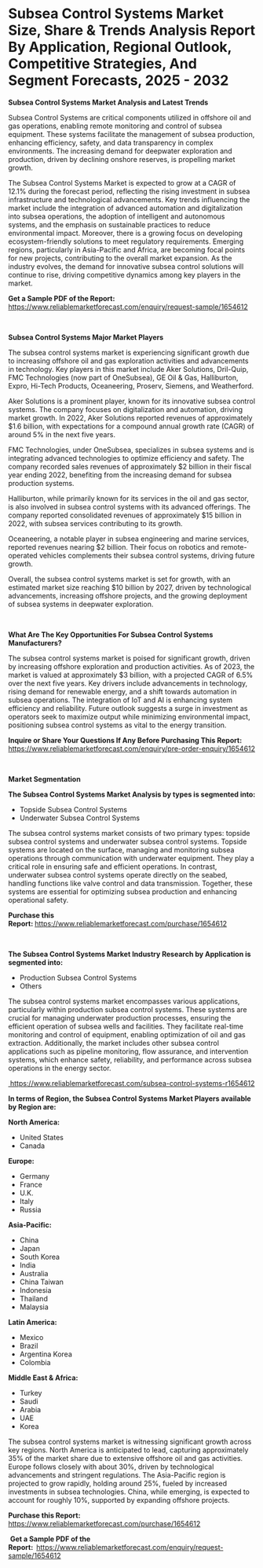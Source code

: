 <p><h1>Subsea Control Systems Market Size, Share & Trends Analysis Report By Application, Regional Outlook, Competitive Strategies, And Segment Forecasts, 2025 - 2032</h1></p><p><strong>Subsea Control Systems Market Analysis and Latest Trends</strong></p>
<p><p>Subsea Control Systems are critical components utilized in offshore oil and gas operations, enabling remote monitoring and control of subsea equipment. These systems facilitate the management of subsea production, enhancing efficiency, safety, and data transparency in complex environments. The increasing demand for deepwater exploration and production, driven by declining onshore reserves, is propelling market growth.</p><p>The Subsea Control Systems Market is expected to grow at a CAGR of 12.1% during the forecast period, reflecting the rising investment in subsea infrastructure and technological advancements. Key trends influencing the market include the integration of advanced automation and digitalization into subsea operations, the adoption of intelligent and autonomous systems, and the emphasis on sustainable practices to reduce environmental impact. Moreover, there is a growing focus on developing ecosystem-friendly solutions to meet regulatory requirements. Emerging regions, particularly in Asia-Pacific and Africa, are becoming focal points for new projects, contributing to the overall market expansion. As the industry evolves, the demand for innovative subsea control solutions will continue to rise, driving competitive dynamics among key players in the market.</p></p>
<p><strong>Get a Sample PDF of the Report:&nbsp;</strong> <a href="https://www.reliablemarketforecast.com/enquiry/request-sample/1654612?utm_campaign=3507&utm_medium=2&utm_source=Github&utm_content=ia&utm_term=16042025&utm_id=subsea-control-systems">https://www.reliablemarketforecast.com/enquiry/request-sample/1654612</a></p>
<p>&nbsp;</p>
<p><strong>Subsea Control Systems Major Market Players</strong></p>
<p><p>The subsea control systems market is experiencing significant growth due to increasing offshore oil and gas exploration activities and advancements in technology. Key players in this market include Aker Solutions, Dril-Quip, FMC Technologies (now part of OneSubsea), GE Oil & Gas, Halliburton, Expro, Hi-Tech Products, Oceaneering, Proserv, Siemens, and Weatherford.</p><p>Aker Solutions is a prominent player, known for its innovative subsea control systems. The company focuses on digitalization and automation, driving market growth. In 2022, Aker Solutions reported revenues of approximately $1.6 billion, with expectations for a compound annual growth rate (CAGR) of around 5% in the next five years.</p><p>FMC Technologies, under OneSubsea, specializes in subsea systems and is integrating advanced technologies to optimize efficiency and safety. The company recorded sales revenues of approximately $2 billion in their fiscal year ending 2022, benefiting from the increasing demand for subsea production systems.</p><p>Halliburton, while primarily known for its services in the oil and gas sector, is also involved in subsea control systems with its advanced offerings. The company reported consolidated revenues of approximately $15 billion in 2022, with subsea services contributing to its growth.</p><p>Oceaneering, a notable player in subsea engineering and marine services, reported revenues nearing $2 billion. Their focus on robotics and remote-operated vehicles complements their subsea control systems, driving future growth.</p><p>Overall, the subsea control systems market is set for growth, with an estimated market size reaching $10 billion by 2027, driven by technological advancements, increasing offshore projects, and the growing deployment of subsea systems in deepwater exploration.</p></p>
<p>&nbsp;</p>
<p><strong>What Are The Key Opportunities For Subsea Control Systems Manufacturers?</strong></p>
<p><p>The subsea control systems market is poised for significant growth, driven by increasing offshore exploration and production activities. As of 2023, the market is valued at approximately $3 billion, with a projected CAGR of 6.5% over the next five years. Key drivers include advancements in technology, rising demand for renewable energy, and a shift towards automation in subsea operations. The integration of IoT and AI is enhancing system efficiency and reliability. Future outlook suggests a surge in investment as operators seek to maximize output while minimizing environmental impact, positioning subsea control systems as vital to the energy transition.</p></p>
<p><strong>Inquire or Share Your Questions If Any Before Purchasing This Report:</strong> <a href="https://www.reliablemarketforecast.com/enquiry/pre-order-enquiry/1654612?utm_campaign=3507&utm_medium=2&utm_source=Github&utm_content=ia&utm_term=16042025&utm_id=subsea-control-systems">https://www.reliablemarketforecast.com/enquiry/pre-order-enquiry/1654612</a></p>
<p>&nbsp;</p>
<p><strong>Market Segmentation</strong></p>
<p><strong>The Subsea Control Systems Market Analysis by types is segmented into:</strong></p>
<p><ul><li>Topside Subsea Control Systems</li><li>Underwater Subsea Control Systems</li></ul></p>
<p><p>The subsea control systems market consists of two primary types: topside subsea control systems and underwater subsea control systems. Topside systems are located on the surface, managing and monitoring subsea operations through communication with underwater equipment. They play a critical role in ensuring safe and efficient operations. In contrast, underwater subsea control systems operate directly on the seabed, handling functions like valve control and data transmission. Together, these systems are essential for optimizing subsea production and enhancing operational safety.</p></p>
<p><strong>Purchase this Report:&nbsp;</strong><a href="https://www.reliablemarketforecast.com/purchase/1654612?utm_campaign=3507&utm_medium=2&utm_source=Github&utm_content=ia&utm_term=16042025&utm_id=subsea-control-systems">https://www.reliablemarketforecast.com/purchase/1654612</a></p>
<p>&nbsp;</p>
<p><strong>The Subsea Control Systems Market Industry Research by Application is segmented into:</strong></p>
<p><ul><li>Production Subsea Control Systems</li><li>Others</li></ul></p>
<p><p>The subsea control systems market encompasses various applications, particularly within production subsea control systems. These systems are crucial for managing underwater production processes, ensuring the efficient operation of subsea wells and facilities. They facilitate real-time monitoring and control of equipment, enabling optimization of oil and gas extraction. Additionally, the market includes other subsea control applications such as pipeline monitoring, flow assurance, and intervention systems, which enhance safety, reliability, and performance across subsea operations in the energy sector.</p></p>
<p><a href="https://www.reliablemarketforecast.com/subsea-control-systems-r1654612?utm_campaign=3507&utm_medium=2&utm_source=Github&utm_content=ia&utm_term=16042025&utm_id=subsea-control-systems">&nbsp;https://www.reliablemarketforecast.com/subsea-control-systems-r1654612</a></p>
<p><strong>In terms of Region, the Subsea Control Systems Market Players available by Region are:</strong></p>
<p>
    <p> <strong> North America: </strong>
        <ul>
            <li>United States</li>
            <li>Canada</li>
        </ul>
        </p> 
    <p> <strong> Europe: </strong>
        <ul>
            <li>Germany</li>
            <li>France</li>
            <li>U.K.</li>
            <li>Italy</li>
            <li>Russia</li>
        </ul>
        </p> 
    <p> <strong> Asia-Pacific: </strong>
        <ul>
            <li>China</li>
            <li>Japan</li>
            <li>South Korea</li>
            <li>India</li>
            <li>Australia</li>
            <li>China Taiwan</li>
            <li>Indonesia</li>
            <li>Thailand</li>
            <li>Malaysia</li>
        </ul>
        </p> 
    <p> <strong> Latin America: </strong>
        <ul>
            <li>Mexico</li>
            <li>Brazil</li>
            <li>Argentina Korea</li>
            <li>Colombia</li>
        </ul>
        </p> 
    <p> <strong> Middle East & Africa: </strong>
        <ul>
            <li>Turkey</li>
            <li>Saudi</li>
            <li>Arabia</li>
            <li>UAE</li>
            <li>Korea</li>
        </ul>
    </p>
    </p>
<p><p>The subsea control systems market is witnessing significant growth across key regions. North America is anticipated to lead, capturing approximately 35% of the market share due to extensive offshore oil and gas activities. Europe follows closely with about 30%, driven by technological advancements and stringent regulations. The Asia-Pacific region is projected to grow rapidly, holding around 25%, fueled by increased investments in subsea technologies. China, while emerging, is expected to account for roughly 10%, supported by expanding offshore projects.</p></p>
<p><strong>Purchase this Report: </strong><a href="https://www.reliablemarketforecast.com/purchase/1654612?utm_campaign=3507&utm_medium=2&utm_source=Github&utm_content=ia&utm_term=16042025&utm_id=subsea-control-systems">https://www.reliablemarketforecast.com/purchase/1654612</a></p>
<p>&nbsp;<strong>Get a Sample PDF of the Report:&nbsp;&nbsp;</strong><a href="https://www.reliablemarketforecast.com/enquiry/request-sample/1654612?utm_campaign=3507&utm_medium=2&utm_source=Github&utm_content=ia&utm_term=16042025&utm_id=subsea-control-systems">https://www.reliablemarketforecast.com/enquiry/request-sample/1654612</a></p>
<p><strong></strong></p>
<p><p></p><p></p><p></p></p>